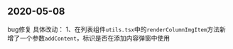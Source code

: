 ## 2020-05-08
bug修复
具体改动：
1、在列表组件`utils.tsx`中的`renderColumnImgItem`方法新增了一个参数`addContent`，标识是否在添加内容弹窗中使用
